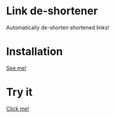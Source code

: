 # Link de-shortener

Automatically de-shorten shortened links!

# Installation

[See me!](https://github.com/lopatar/PHP-SDKv2#routing-requests-to-indexphp)

# Try it

[Click me!](https://deshort.lopatar.me)